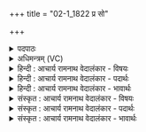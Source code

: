+++
title = "02-1_1822 प्र सो"

+++
<details><summary>पदपाठः</summary>

प्रः꣢। सः। अ꣣ग्ने। त꣡व꣢꣯। ऊ꣣ति꣡भिः꣢। सु꣣वी꣡रा꣢भिः। सु꣣। वी꣡रा꣢꣯भिः। त꣣रति। वा꣡ज꣢꣯कर्मभिः। वा꣡ज꣢꣯। क꣣र्मभिः। य꣡स्य꣢꣯। त्वम्। स꣣ख्य꣢म्। स꣣। ख्य꣢म्। आ꣡वि꣢꣯थ। १८२२।
</details>

<details><summary>अधिमन्त्रम् (VC)</summary>

- अग्निः
- सौभरिः काण्वः
- काकुभः प्रगाथः (विषमा ककुप्, समा सतोबृहती)
- ऋषभः
</details>

<details><summary>हिन्दी : आचार्य रामनाथ वेदालंकार - विषयः</summary>

प्रथम ऋचा की व्याख्या पूर्वार्चिक में १०८ क्रमाङ्क पर हो चुकी है। परमात्मा की मैत्री का महत्त्व वर्णन करते हैं।
</details>

<details><summary>हिन्दी : आचार्य रामनाथ वेदालंकार - पदार्थः</summary>

पदार्थान्वय -  हे (अग्ने) अग्रनायक जगदीश्वर ! (सः) वह मनुष्य (सुवीराभिः) श्रेष्ठ वीरों को प्राप्त करानेवाली, (वाजकर्मभिः) बल एवम् उत्साह उत्पन्न करनेवाली (तव ऊतिभिः) आपकी रक्षाओं से (प्र तिरति) वृद्धि पा लेता है अथवा दुःखों को सर्वथा तर जाता है, (यस्य) जिसकी (त्वम्) महाबली आप (सख्यम्) मित्रता को (आविथ) स्वीकार कर लेते हो ॥१॥
</details>

<details><summary>हिन्दी : आचार्य रामनाथ वेदालंकार - भावार्थः</summary>

भावार्थ -  कौन उसे बाधा पहुँचाने वा दुःख देने में समर्थ हो सकता है,जिसका जगदीश सखा हो ॥१॥
</details>

<details><summary>संस्कृत : आचार्य रामनाथ वेदालंकार - विषयः</summary>

तत्र प्रथमा ऋक् पूर्वार्चिके १०८ क्रमाङ्के व्याख्यातपूर्वा। परमात्मनः सख्यस्य महत्त्वं वर्णयति।
</details>

<details><summary>संस्कृत : आचार्य रामनाथ वेदालंकार - पदार्थः</summary>

पदार्थान्वय -  हे (अग्ने) अग्रनायक जगदीश्वर ! (सः) असौ जनः (सुवीराभिः) श्रेष्ठाः वीराः प्राप्यन्ते याभिः ताभिः (वाजकर्मभिः) बलोत्साहकारिणीभिः (तव ऊतिभिः) त्वदीयाभिः रक्षाभिः (प्र तिरति) प्रवर्द्धते,दुःखानि अत्यन्तं तरति वा,यस्य जनस्य (त्वम्) महाबलः (सख्यम्) मैत्रीम् (आविथ) प्राप्नोषि,स्वीकरोषि ॥१॥
</details>

<details><summary>संस्कृत : आचार्य रामनाथ वेदालंकार - भावार्थः</summary>

भावार्थ -  कस्तं बाधितुं दुःखयितुं वा प्रभवेद् यस्य खलु जगदीशः सखा ॥१॥
</details>